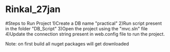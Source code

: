 # Rinkal_27jan

#Steps to Run Project
1)Create a DB name "practical"
2)Run script present in the folder "DB_Script"
3)Open the project using the "mvc.sln" file
4)Update the connection string present in web.config file to run the project.

Note: on first build all nuget packages will get downloaded
